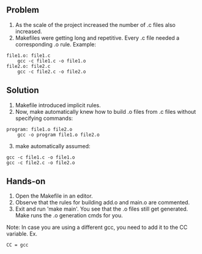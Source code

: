 ## Problem
1. As the scale of the project increased the number of .c files also increased.
2. Makefiles were getting long and repetitive. Every .c file needed a corresponding .o rule. Example:
```
file1.o: file1.c
    gcc -c file1.c -o file1.o
file2.o: file2.c
    gcc -c file2.c -o file2.o
```

## Solution
1. Makefile introduced implicit rules.
2. Now, make automatically knew how to build .o files from .c files without specifying commands:
```
program: file1.o file2.o
    gcc -o program file1.o file2.o
```
3. make automatically assumed:
```
gcc -c file1.c -o file1.o
gcc -c file2.c -o file2.o
```

## Hands-on
1. Open the Makefile in an editor.
2. Observe that the rules for building add.o and main.o are commented.
3. Exit and run 'make main'. You see that the .o files still get generated. Make runs the .o generation cmds for you.

Note: In case you are using a different gcc, you need to add it to the CC variable. Ex. 
```
CC = gcc
```
